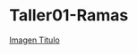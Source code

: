 # Taller01-Ramas
[Imagen Titulo](https://raw.githubusercontent.com/jaut2k02/Taller01-Ramas/titulo/imagen.jpeg)
